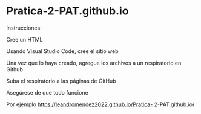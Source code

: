 # Pratica-2-PAT.github.io

Instrucciones:

Cree un HTML


Usando Visual Studio Code, cree el sitio web 


Una vez que lo haya creado, agregue los archivos a un respiratorio en Github


Suba el respiratorio a las páginas de GitHub


Asegúrese de que todo funcione


Por ejemplo https://leandromendez2022.github.io/Pratica- 2-PAT.github.io/

